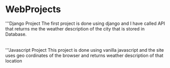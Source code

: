 # WebProjects
'''Django Project
The first project is done using django and I have called API that returns me the weather description of the city that is stored in Database.

######
'''Javascript Project
This project is done using vanilla javascript and the site uses geo cordinates of the browser and returns weather description of that location

